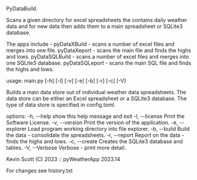  PyDataBuild.

  Scans a given directory for excel spreadsheets the contains daily weather data and for
  new data then adds them to a main spreadsheet or SQLite3 database.
    
  The apps include -
                    pyDataXBuild   - scans a number of excel files and merges into one file.
                    pyDataXeport   - scans the main file and finds the highs and lows.
                    pyDataSQLBuild - scans a number of excel files and merges into one SQLite3 database.
                    pyDataSQLeport - scans the main SQL file and finds the highs and lows.


usage: main.py [-h] [-l] [-v] [-e] [-b] [-r] [-c] [-V]

Builds a main data store out of individual weather data spreadsheets.
The data store can be either an Excel spreadsheet or a SQLite3 database.
The type of data store is specified in config.toml.

options:
  -h, --help      show this help message and exit
  -l, --license   Print the Software License.
  -v, --version   Print the version of the application.
  -e, --explorer  Load program working directory into file explorer.
  -b, --build     Build the data - consolidate the spreadsheets.
  -r, --report    Report on the data - finds the highs and lows.
  -c, --create    Creates the SQLite3 database and tables.
  -V, --Verbose   Verbose - print more detail.

 Kevin Scott (C) 2023 :: pyWeatherApp 2023.14


For changes see history.txt
